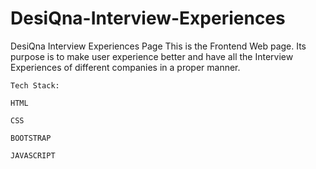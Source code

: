 # DesiQna-Interview-Experiences
DesiQna Interview Experiences Page This is the Frontend Web page. Its purpose is to make user experience better and have all the Interview Experiences of different companies in a proper manner.

    Tech Stack:
    
    HTML
    
    CSS
    
    BOOTSTRAP
    
    JAVASCRIPT


